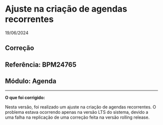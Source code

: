 # Ajuste na criação de agendas recorrentes
19/06/2024
## Correção
## Referência: BPM24765
## Módulo: Agenda
***

**O que foi corrigido:**

Nesta versão, foi realizado um ajuste na criação de agendas recorrentes. O problema estava ocorrendo apenas na versão LTS do sistema, devido a uma falha na replicação de uma correção feita na versão rolling release.